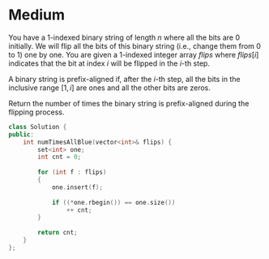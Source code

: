 # Medium

You have a 1-indexed binary string of length $n$ where all the bits are $0$ initially. We will flip all the bits of this binary string (i.e., change them from $0$ to $1$) one by one. You are given a 1-indexed integer array $flips$ where $flips[i]$ indicates that the bit at index $i$ will be flipped in the $i$-th step.

A binary string is prefix-aligned if, after the $i$-th step, all the bits in the inclusive range $[1, i]$ are ones and all the other bits are zeros.

Return the number of times the binary string is prefix-aligned during the flipping process.

```cpp
class Solution {
public:
    int numTimesAllBlue(vector<int>& flips) {
        set<int> one;
        int cnt = 0;
        
        for (int f : flips)
        {
            one.insert(f);
            
            if ((*one.rbegin()) == one.size())
                ++ cnt;
        }
        
        return cnt;
    }
};
```
